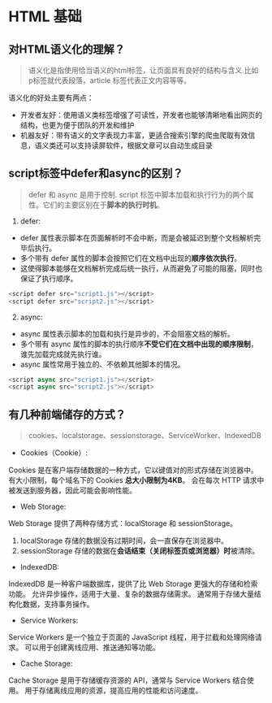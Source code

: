 # HTML 基础

## 对HTML语义化的理解？

> 语义化是指使用恰当语义的html标签，让页面具有良好的结构与含义.比如 p标签就代表段落，article 标签代表正文内容等等。

语义化的好处主要有两点：

- 开发者友好：使用语义类标签增强了可读性，开发者也能够清晰地看出网页的结构，也更为便于团队的开发和维护
- 机器友好：带有语义的文字表现力丰富，更适合搜索引擎的爬虫爬取有效信息，语义类还可以支持读屏软件，根据文章可以自动生成目录


## script标签中defer和async的区别？

> defer 和 async 是用于控制. script 标签中脚本加载和执行行为的两个属性。它们的主要区别在于**脚本的执行时机**。


1. defer:

- defer 属性表示脚本在页面解析时不会中断，而是会被延迟到整个文档解析完毕后执行。
- 多个带有 defer 属性的脚本会按照它们在文档中出现的**顺序依次执行**。
- 这使得脚本能够在文档解析完成后统一执行，从而避免了可能的阻塞，同时也保证了执行顺序。

```js
<script defer src="script1.js"></script>
<script defer src="script2.js"></script>
```

2. async:

- async 属性表示脚本的加载和执行是异步的，不会阻塞文档的解析。
- 多个带有 async 属性的脚本的执行顺序**不受它们在文档中出现的顺序限制**，谁先加载完成就先执行谁。
- async 属性常用于独立的、不依赖其他脚本的情况。

```js
<script async src="script1.js"></script>
<script async src="script2.js"></script>
```

## 有几种前端储存的方式？

> cookies、localstorage、sessionstorage、ServiceWorker、IndexedDB

- Cookies（Cookie）:

Cookies 是在客户端存储数据的一种方式，它以键值对的形式存储在浏览器中。
有大小限制，每个域名下的 Cookies **总大小限制为4KB**。
会在每次 HTTP 请求中被发送到服务器，因此可能会影响性能。

- Web Storage:

Web Storage 提供了两种存储方式：localStorage 和 sessionStorage。
  1. localStorage 存储的数据没有过期时间，会一直保存在浏览器中。
  2. sessionStorage 存储的数据在**会话结束（关闭标签页或浏览器）时**被清除。

- IndexedDB:

IndexedDB 是一种客户端数据库，提供了比 Web Storage 更强大的存储和检索功能。
允许异步操作，适用于大量、复杂的数据存储需求。
通常用于存储大量结构化数据，支持事务操作。


- Service Workers:

Service Workers 是一个独立于页面的 JavaScript 线程，用于拦截和处理网络请求。
可以用于创建离线应用、推送通知等功能。

- Cache Storage:

Cache Storage 是用于存储缓存资源的 API，通常与 Service Workers 结合使用。
用于存储离线应用的资源，提高应用的性能和访问速度。
